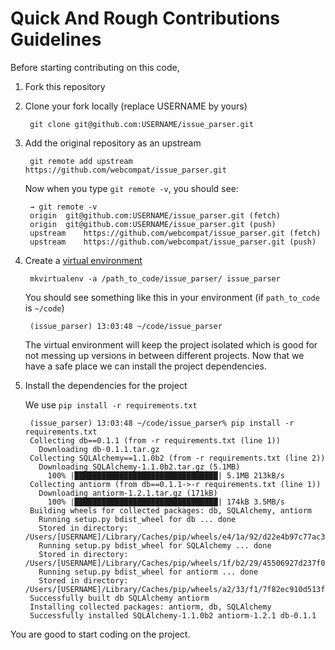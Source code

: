 # Quick And Rough Contributions Guidelines

Before starting contributing on this code, 

1. Fork this repository

2. Clone your fork locally (replace USERNAME by yours)

        git clone git@github.com:USERNAME/issue_parser.git

3. Add the original repository as an upstream

        git remote add upstream https://github.com/webcompat/issue_parser.git

    Now when you type `git remote -v`, you should see:

        → git remote -v
        origin  git@github.com:USERNAME/issue_parser.git (fetch)
        origin  git@github.com:USERNAME/issue_parser.git (push)
        upstream    https://github.com/webcompat/issue_parser.git (fetch)
        upstream    https://github.com/webcompat/issue_parser.git (push)

4. Create a [virtual environment](https://virtualenvwrapper.readthedocs.io/en/latest/)

        mkvirtualenv -a /path_to_code/issue_parser/ issue_parser
   
   You should see something like this in your environment (if `path_to_code` is `~/code`)
   
        (issue_parser) 13:03:48 ~/code/issue_parser
        
   The virtual environment will keep the project isolated which is good for not messing up versions in between different projects. Now that we have a safe place we can install the project dependencies.

5. Install the dependencies for the project

   We use `pip install -r requirements.txt`

        (issue_parser) 13:03:48 ~/code/issue_parser% pip install -r requirements.txt 
        Collecting db==0.1.1 (from -r requirements.txt (line 1))
          Downloading db-0.1.1.tar.gz
        Collecting SQLAlchemy==1.1.0b2 (from -r requirements.txt (line 2))
          Downloading SQLAlchemy-1.1.0b2.tar.gz (5.1MB)
            100% |████████████████████████████████| 5.1MB 213kB/s 
        Collecting antiorm (from db==0.1.1->-r requirements.txt (line 1))
          Downloading antiorm-1.2.1.tar.gz (171kB)
            100% |████████████████████████████████| 174kB 3.5MB/s 
        Building wheels for collected packages: db, SQLAlchemy, antiorm
          Running setup.py bdist_wheel for db ... done
          Stored in directory: /Users/[USERNAME]/Library/Caches/pip/wheels/e4/1a/92/d22e4b97c77ac3c945b9b34395b290f1353f65239edb406156
          Running setup.py bdist_wheel for SQLAlchemy ... done
          Stored in directory: /Users/[USERNAME]/Library/Caches/pip/wheels/1f/b2/29/45506927d237f0eade80692adcd81635437beb719e8fe2e857
          Running setup.py bdist_wheel for antiorm ... done
          Stored in directory: /Users/[USERNAME]/Library/Caches/pip/wheels/a2/33/f1/7f82ec910d513ff6e964aef854d9af2e3211c287fe1f0c7a09
        Successfully built db SQLAlchemy antiorm
        Installing collected packages: antiorm, db, SQLAlchemy
        Successfully installed SQLAlchemy-1.1.0b2 antiorm-1.2.1 db-0.1.1


You are good to start coding on the project.
